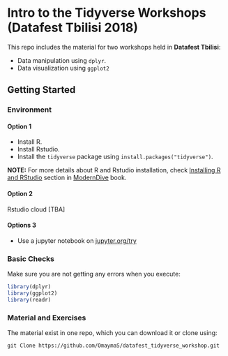 # Intro to the Tidyverse Workshops (Datafest Tbilisi 2018)

This repo includes the material for two workshops held in **Datafest Tbilisi**:

- Data manipulation using `dplyr`.
- Data visualization using `ggplot2`

## Getting Started 

### Environment

#### Option 1

- Install R.
- Install Rstudio.
- Install the `tidyverse` package using `install.packages("tidyverse")`.

**NOTE:** For more details about R and Rstudio installation, check [Installing R and RStudio](https://moderndive.com/2-getting-started.html#installing-r-and-rstudio) section in [ModernDive](https://moderndive.com) book.

#### Option 2

Rstudio cloud [TBA]

#### Options 3

- Use a jupyter notebook on [jupyter.org/try](http://jupyter.org/try)

### Basic Checks

Make sure you are not getting any errors when you execute:

```r
library(dplyr)
library(ggplot2)
library(readr)
```

### Material and Exercises

The material exist in one repo, which you can download it or clone using:

`git Clone https://github.com/OmaymaS/datafest_tidyverse_workshop.git`

